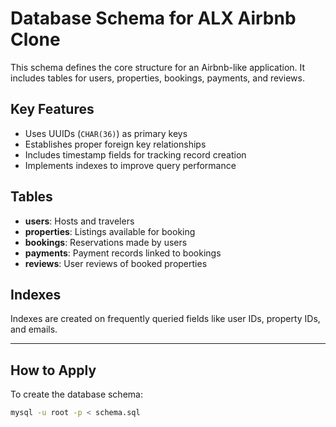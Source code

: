 # Database Schema for ALX Airbnb Clone

This schema defines the core structure for an Airbnb-like application. It includes tables for users, properties, bookings, payments, and reviews.

## Key Features

- Uses UUIDs (`CHAR(36)`) as primary keys
- Establishes proper foreign key relationships
- Includes timestamp fields for tracking record creation
- Implements indexes to improve query performance

## Tables

- **users**: Hosts and travelers
- **properties**: Listings available for booking
- **bookings**: Reservations made by users
- **payments**: Payment records linked to bookings
- **reviews**: User reviews of booked properties

## Indexes

Indexes are created on frequently queried fields like user IDs, property IDs, and emails.

---

## How to Apply

To create the database schema:

```bash
mysql -u root -p < schema.sql
